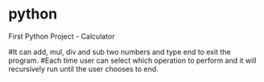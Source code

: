 # python
First Python Project - Calculator

#It can add, mul, div and sub two numbers and type end to exit the program.
#Each time user can select which operation to perform and it will recursively run until the user chooses to end.
